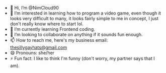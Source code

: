 - 👋 Hi, I’m @NimCloud90
- 👀 I’m interested in learning how to program a video game, even though it looks very difficult to many, it looks fairly simple to me in concept, I just don't really know where to start lol.
- 🌱 I’m currently learning Frontend coding.
- 💞️ I’m looking to collaborate on anything if it sounds fun enough.
- 📫 How to reach me, here's my business email: thesillygayhats@gmail.com
- 😄 Pronouns: she/her
- ⚡ Fun fact: I like to think I'm funny (don't worry, my partner says that I am).

<!---
NimCloud90/NimCloud90 is a ✨ special ✨ repository because its `README.md` (this file) appears on your GitHub profile.
You can click the Preview link to take a look at your changes.
--->
